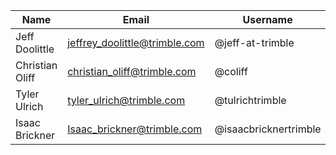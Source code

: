 
| Name            | Email                     | Username          |
|-----------------|---------------------------|-------------------|
| Jeff Doolittle   | jeffrey_doolittle@trimble.com | @jeff-at-trimble     |
| Christian Oliff  | christian_oliff@trimble.com    | @coliff       |
| Tyler Ulrich      | tyler_ulrich@trimble.com  | @tulrichtrimble        |
| Isaac Brickner      | Isaac_brickner@trimble.com   | @isaacbricknertrimble       |

